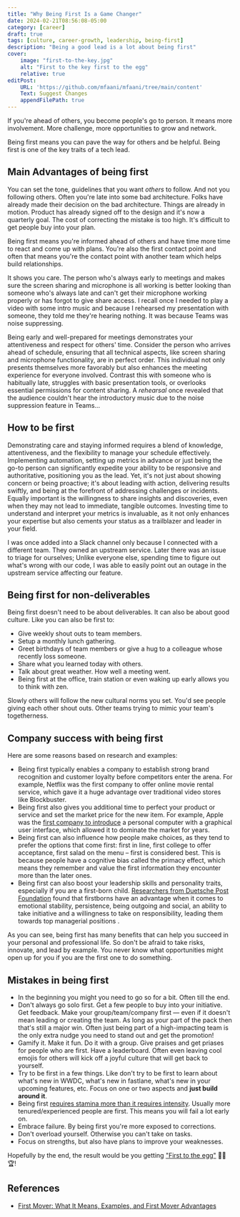 ```yaml
---
title: "Why Being First Is a Game Changer"
date: 2024-02-21T08:56:08-05:00
category: [career]
draft: true
tags: [culture, career-growth, leadership, being-first]
description: "Being a good lead is a lot about being first"
cover:
    image: "first-to-the-key.jpg"
    alt: "First to the key first to the egg"
    relative: true
editPost:
    URL: 'https://github.com/mfaani/mfaani/tree/main/content'
    Text: Suggest Changes
    appendFilePath: true
---
```


If you're ahead of others, you become people's go to person. It means more involvement. More challenge, more opportunities to grow and network. 

Being first means you can pave the way for others and be helpful. Being first is one of the key traits of a tech lead.

## Main Advantages of being first

You can set the tone, guidelines that you want _others_ to follow. And not you following others. Often you're late into some bad architecture. Folks have already made their decision on the bad architecture. Things are already in motion. Product has already signed off to the design and it's now a quarterly goal. The cost of correcting the mistake is too high. It's difficult to get people buy into your plan. 

Being first means you're informed ahead of others and have time more time to react and come up with plans. You're also the first contact point and often that means you're the contact point with another team which helps build relationships. 

It shows you care. The person who's always early to meetings and makes sure the screen sharing and microphone is all working is better looking than someone who's always late and can't get their microphone working properly or has forgot to give share access. I recall once I needed to play a video with some intro music and because I rehearsed my presentation with someone, they told me they're hearing nothing. It was because Teams was noise suppressing.

Being early and well-prepared for meetings demonstrates your attentiveness and respect for others' time. Consider the person who arrives ahead of schedule, ensuring that all technical aspects, like screen sharing and microphone functionality, are in perfect order. This individual not only presents themselves more favorably but also enhances the meeting experience for everyone involved. Contrast this with someone who is habitually late, struggles with basic presentation tools, or overlooks essential permissions for content sharing. A _rehearsal_ once revealed that the audience couldn't hear the introductory music due to the noise suppression feature in Teams...


## How to be first

Demonstrating care and staying informed requires a blend of knowledge, attentiveness, and the flexibility to manage your schedule effectively. Implementing automation, setting up metrics in advance or just being the go-to person can significantly expedite your ability to be responsive and authoritative, positioning you as the lead. Yet, it's not just about showing concern or being proactive; it's about leading with action, delivering results swiftly, and being at the forefront of addressing challenges or incidents. Equally important is the willingness to share insights and discoveries, even when they may not lead to immediate, tangible outcomes. Investing time to understand and interpret your metrics is invaluable, as it not only enhances your expertise but also cements your status as a trailblazer and leader in your field. 

I was once added into a Slack channel only because I connected with a different team. They owned an upstream service. Later there was an issue to triage for ourselves; Unlike everyone else, spending time to figure out what's wrong with our code, I was able to easily point out an outage in the upstream service affecting our feature. 

## Being first for non-deliverables

Being first doesn't need to be about deliverables. It can also be about good culture. Like you can also be first to:
- Give weekly shout outs to team members.
- Setup a monthly lunch gathering. 
- Greet birthdays of team members or give a hug to a colleague whose recently loss someone. 
- Share what you learned today with others. 
- Talk about great weather. How well a meeting went.
- Being first at the office, train station or even waking up early allows you to think with zen.

Slowly others will follow the new cultural norms you set. You'd see people giving each other shout outs. Other teams trying to mimic your team's togetherness.

## Company success with being first

Here are some reasons based on research and examples:

- Being first typically enables a company to establish strong brand recognition and customer loyalty before competitors enter the arena. For example, Netflix was the first company to offer online movie rental service, which gave it a huge advantage over traditional video stores like Blockbuster.
- Being first also gives you additional time to perfect your product or service and set the market price for the new item. For example, Apple was the [first company to introduce](https://www.computerhistory.org/timeline/1983/) a personal computer with a graphical user interface, which allowed it to dominate the market for years.
- Being first can also influence how people make choices, as they tend to prefer the options that come first: first in line, first college to offer acceptance, first salad on the menu – first is considered best. This is because people have a cognitive bias called the primacy effect, which means they remember and value the first information they encounter more than the later ones.
- Being first can also boost your leadership skills and personality traits, especially if you are a first-born child. [Researchers from Duetsche Post Foundation](https://docs.iza.org/dp10560.pdf) found that firstborns have an advantage when it comes to emotional stability, persistence, being outgoing and social, an ability to take initiative and a willingness to take on responsibility, leading them towards top managerial positions .

As you can see, being first has many benefits that can help you succeed in your personal and professional life. So don't be afraid to take risks, innovate, and lead by example. You never know what opportunities might open up for you if you are the first one to do something.

## Mistakes in being first
- In the beginning you might you need to go so for a bit. Often till the end. 
- Don't always go solo first. Get a few people to buy into your initiative. Get feedback. Make your group/team/company first — even if it doesn't mean leading or creating the team. As long as your part of the pack then that's still a major win. Often just being part of a high-impacting team is the only extra nudge you need to stand out and get the promotion!
- Gamify it. Make it fun. Do it with a group. Give praises and get priases for people who are first. Have a leaderboard. Often even leaving cool emojis for others will kick off a joyful culture that will get back to yourself.
- Try to be first in a few things. Like don't try to be first to learn about what's new in WWDC, what's new in fastlane, what's new in your upcoming features, etc. Focus on one or two aspects and **just build around it**. 
- Being first [requires stamina more than it requires intensity](https://www.youtube.com/watch?v=P53N81p5yoU). Usually more tenured/experienced people are first. This means you will fail a lot early on. 
- Embrace failure. By being first you're more exposed to corrections. 
- Don't overload yourself. Otherwise you can't take on tasks.
- Focus on strengths, but also have plans to improve your weaknesses. 

Hopefully by the end, the result would be you getting ["First to the egg"](https://www.youtube.com/watch?v=sb1b5XmnrGk) 🥚🚀🏆!

## References
- [First Mover: What It Means, Examples, and First Mover Advantages](https://www.investopedia.com/terms/f/firstmover.asp)
